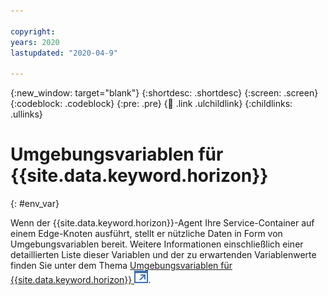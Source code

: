 ```yaml
---

copyright:
years: 2020
lastupdated: "2020-04-9"

---
```


{:new_window: target="blank"}
{:shortdesc: .shortdesc}
{:screen: .screen}
{:codeblock: .codeblock}
{:pre: .pre}
{:child: .link .ulchildlink}
{:childlinks: .ullinks}

# Umgebungsvariablen für {{site.data.keyword.horizon}}
{: #env_var}

Wenn der {{site.data.keyword.horizon}}-Agent Ihre Service-Container auf einem Edge-Knoten ausführt, stellt er nützliche Daten in Form von Umgebungsvariablen bereit. Weitere Informationen einschließlich einer detaillierten Liste dieser Variablen und der zu erwartenden Variablenwerte finden Sie unter dem Thema [Umgebungsvariablen für {{site.data.keyword.horizon}} ![Wird in einer neuen Registerkarte geöffnet](../../images/icons/launch-glyph.svg "Wird in einer neuen Registerkarte geöffnet")](https://github.com/open-horizon/anax/blob/master/doc/managed_workloads.md).
